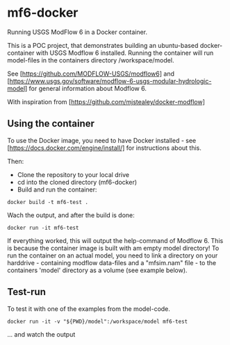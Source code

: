# mf6-docker
Running USGS ModFlow 6 in a Docker container.

This is a POC project, that demonstrates building an ubuntu-based docker-container with USGS Modflow 6 installed. Running the container will run model-files in the containers directory /workspace/model. 

See [https://github.com/MODFLOW-USGS/modflow6] and [https://www.usgs.gov/software/modflow-6-usgs-modular-hydrologic-model] for general information about Modflow 6.

With inspiration from [https://github.com/mjstealey/docker-modflow]

## Using the container
To use the Docker image, you need to have Docker installed - see [https://docs.docker.com/engine/install/] for instructions about this.

Then:
- Clone the repository to your local drive
- cd into the cloned directory (mf6-docker)
- Build and run the container:
```shell
docker build -t mf6-test .
```

Wach the output, and after the build is done:
```shell
docker run -it mf6-test
```

If everything worked, this will output the help-command of Modflow 6. This is because the container image is built with am empty model directory! To run the container on an actual model, you need to link a directory on your harddrive - containing modflow data-files and a "mfsim.nam" file - to the containers 'model' directory as a volume (see example below).

## Test-run
To test it with one of the examples from the model-code.
```shell
docker run -it -v "${PWD}/model":/workspace/model mf6-test
```
... and watch the output
